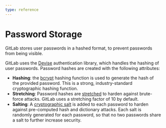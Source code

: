```yaml
---
type: reference
---
```


# Password Storage

GitLab stores user passwords in a hashed format, to prevent passwords from being visible.

GitLab uses the [Devise](https://github.com/plataformatec/devise) authentication library, which handles the hashing of user passwords. Password hashes are created with the following attributes:

- **Hashing**: the [bcrypt](https://en.wikipedia.org/wiki/Bcrypt) hashing function is used to generate the hash of the provided password. This is a strong, industry-standard cryptographic hashing function.
- **Stretching**: Password hashes are [stretched](https://en.wikipedia.org/wiki/Key_stretching) to harden against brute-force attacks. GitLab uses a stretching factor of 10 by default.
- **Salting**: A [cryptographic salt](https://en.wikipedia.org/wiki/Salt_(cryptography)) is added to each password to harden against pre-computed hash and dictionary attacks. Each salt is randomly generated for each password, so that no two passwords share a salt to further increase security.
